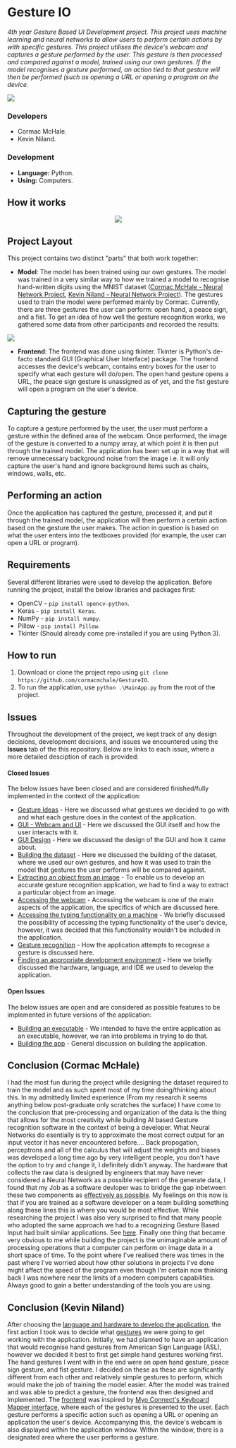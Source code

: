 # Gesture IO
 _4th year Gesture Based UI Development project. This project uses machine learning and neural networks to allow users to perform certain actions by with specific gestures. This project utilises the device's webcam and captures a gesture performed by the user. This gesture is then processed and compared against a model, trained using our own gestures. If the model recognises a gesture performed, an action tied to that gesture will then be performed (such as opening a URL or opening a program on the device._
<div style="text-align:absolute"><img src="https://github.com/cormacmchale/SignWriter/blob/master/images/ef6e61f1-aa83-4aa1-880b-c93a8769a931_200x200.png" /></div>

### Developers
* Cormac McHale.
* Kevin Niland.

### Development
* **Language:** Python.
* **Using:** Computers.

## How it works
<div style="text-align:center"><img src="https://github.com/cormacmchale/SignWriter/blob/master/images/project_flow_diagram.PNG" /></div>

 ## Project Layout
 This project contains two distinct "parts" that both work together:
 * **Model**: The model has been trained using our own gestures. The model was trained in a very similar way to how we trained a model to recognise hand-written digits using the MNIST dataset ([Cormac McHale - Neural Network Project](https://github.com/cormacmchale/KerasNeuralNetwork), [Kevin Niland - Neural Network Project](https://github.com/kevinniland97/Recognition-of-hand-written-digits-using-the-MNIST-dataset)). The gestures used to train the model were performed mainly by Cormac. Currently, there are three gestures the user can perform: open hand, a peace sign, and a fist. To get an idea of how well the gesture recognition works, we gathered some data from other participants and recorded the results:
 <div style="text-align:absolute"><img src="https://github.com/cormacmchale/SignWriter/blob/master/images/table.PNG" /></div>
 
 * **Frontend**: The frontend was done using tkinter. Tkinter is Python's de-facto standard GUI (Graphical User Interface) package. The frontend accesses the device's webcam, contains entry boxes for the user to specify what each gesture will do/open. The open hand gesture opens a URL, the peace sign gesture is unassigned as of yet, and the fist gesture will open a program on the user's device.

## Capturing the gesture
To capture a gesture performed by the user, the user must perform a gesture within the defined area of the webcam. Once performed, the image of the gesture is converted to a numpy array, at which point it is then put through the trained model. The application has been set up in a way that will remove unnecessary background noise from the image i.e. it will only capture the user's hand and ignore background items such as chairs, windows, walls, etc.

## Performing an action
Once the application has captured the gesture, processed it, and put it through the trained model, the application will then perform a certain action based on the gesture the user makes. The action in question is based on what the user enters into the textboxes provided (for example, the user can open a URL or program).

## Requirements
Several different libraries were used to develop the application. Before running the project, install the below libraries and packages first:
* OpenCV - `pip install opencv-python`.
* Keras - `pip install Keras`.
* NumPy - `pip install numpy`.
* Pillow - `pip install Pillow`.
* Tkinter (Should already come pre-installed if you are using Python 3).

## How to run
1. Download or clone the project repo using `git clone https://github.com/cormacmchale/GestureIO`.
2. To run the application, use `python .\MainApp.py` from the root of the project.

## Issues
Throughout the development of the project, we kept track of any design decisions, development decisions, and issues we encountered using the __Issues__ tab of the this repository. Below are links to each issue, where a more detailed desciption of each is provided:
#### Closed Issues
The below issues have been closed and are considered finished/fully implemented in the context of the application:
* [Gesture Ideas](https://github.com/cormacmchale/GestureIO/issues/10) - Here we discussed what gestures we decided to go with and what each gesture does in the context of the application.
* [GUI - Webcam and UI](https://github.com/cormacmchale/GestureIO/issues/9) - Here we discussed the GUI itself and how the user interacts with it.
* [GUI Design](https://github.com/cormacmchale/GestureIO/issues/8) - Here we discussed the design of the GUI and how it came about.
* [Building the dataset](https://github.com/cormacmchale/GestureIO/issues/7) - Here we discussed the building of the dataset, where we used our own gestures, and how it was used to train the model that gestures the user performs will be compared against.
* [Extracting an object from an image](https://github.com/cormacmchale/GestureIO/issues/6) - To enable us to develop an accurate gesture recognition application, we had to find a way to extract a particular object from an image.
* [Accessing the webcam](https://github.com/cormacmchale/GestureIO/issues/5) - Accessing the webcam is one of the main aspects of the application, the specifics of which are discussed here.
* [Accessing the typing functionality on a machine](https://github.com/cormacmchale/GestureIO/issues/4) - We briefly discussed the possibility of accessing the typing functionality of the user's device, however, it was decided that this functionality wouldn't be included in the application.
* [Gesture recognition](https://github.com/cormacmchale/GestureIO/issues/3) - How the application attempts to recognise a gesture is discussed here.
* [Finding an appropriate development environment](https://github.com/cormacmchale/GestureIO/issues/1) - Here we briefly discussed the hardware, language, and IDE we used to develop the application.

#### Open Issues
The below issues are open and are considered as possible features to be implemented in future versions of the application:
* [Building an executable](https://github.com/cormacmchale/GestureIO/issues/12) - We intended to have the entire application as an executable, however, we ran into problems in trying to do that.
* [Building the app](https://github.com/cormacmchale/GestureIO/issues/2) - General discussion on building the application.

## Conclusion (Cormac McHale)
I had the most fun during the project while designing the dataset required to train the model and as such spent most of my time doing/thinking about this. In my admittedly limited experience (From my research it seems anything below post-graduate only scratches the surface) I have come to the conclusion that pre-processing and organization of the data is the thing that allows for the most creativity while building AI based Gesture recognition software in the context of being a developer. What Neural Networks do esentially is try to approximate the most correct output for an input vector it has never encountered before.... Back propogation, perceptrons and all of the calculus that will adjust the weights and biases was developed a long time ago by very intelligent people, you don't have the option to try and change it, I definitely didn't anyway. The hardware that collects the raw data is designed by engineers that may have never considered a Neural Network as a possible recipient of the generate data, I found that my Job as a software devloper was to bridge the gap inbetween these two components as [effectively as possible](https://github.com/cormacmchale/GestureIO/issues/7). My feelings on this now is that if you are trained as a software developer on a team building something along these lines this is where you would be most effective. While researching the project I was also very surprised to find that many people who adopted the same approach we had to a recognizing Gesture Based Input had built similar applications. See [here](https://github.com/cormacmchale/GestureIO/tree/master/gesturepdf). Finally one thing that became very obvious to me while building the project is the unimaginable amount of processing operations that a computer can perform on image data in a short space of time. To the point where I've realised there was times in the past where I've worried about how other solutions in projects I've done might affect the speed of the program even though I'm certain now thinking back I was nowhere near the limits of a modern computers capabilities. Always good to gain a better understanding of the tools you are using.

## Conclusion (Kevin Niland)
After choosing the [language and hardware to develop the application](https://github.com/cormacmchale/GestureIO/issues/1), the first action I took was to decide what [gestures](https://github.com/cormacmchale/GestureIO/issues/10) we were going to get working with the application. Initially, we had planned to have an application that would recognise hand gestures from American Sign Language (ASL), however we decided it best to first get simple hand gestures working first. The hand gestures I went with in the end were an open hand gesture,  peace sign gesture, and fist gesture. I decided on these as these are significantly different from each other and relatively simple gestures to perform, which would make the job of training the model easier. After the model was trained and was able to predict a gesture, the frontend was then designed and implemented. The [frontend](https://github.com/cormacmchale/GestureIO/issues/9) was inspired by [Myo Connect's Keyboard Mapper interface](https://support.getmyo.com/hc/en-us/articles/204660665-Using-the-Keyboard-Mapper-in-Myo-Connect), where each of the gestures is presented to the user. Each gesture performs a specific action such as opening a URL or opening an application the user's device. Accompanying this, the device's webcam is also displayed within the application window. Within the window, there is a designated area where the user performs a gesture. 
